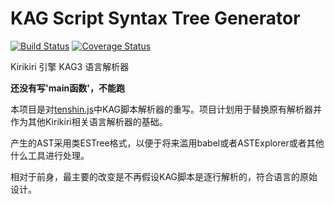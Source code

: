 # KAG Script Syntax Tree Generator

[![Build Status](https://travis-ci.org/komsomolskinari/kstg.svg?branch=master)](https://travis-ci.org/komsomolskinari/kstg)
[![Coverage Status](https://coveralls.io/repos/github/komsomolskinari/kstg/badge.svg?branch=master)](https://coveralls.io/github/komsomolskinari/kstg?branch=master)

Kirikiri 引擎 KAG3 语言解析器

**还没有写'main函数'，不能跑**

本项目是对[tenshin.js](https://github.com/komsomolskinari/tenshin.js)中KAG脚本解析器的重写。项目计划用于替换原有解析器并作为其他Kirikiri相关语言解析器的基础。

产生的AST采用类ESTree格式，以便于将来滥用babel或者ASTExplorer或者其他什么工具进行处理。

相对于前身，最主要的改变是不再假设KAG脚本是逐行解析的，符合语言的原始设计。
